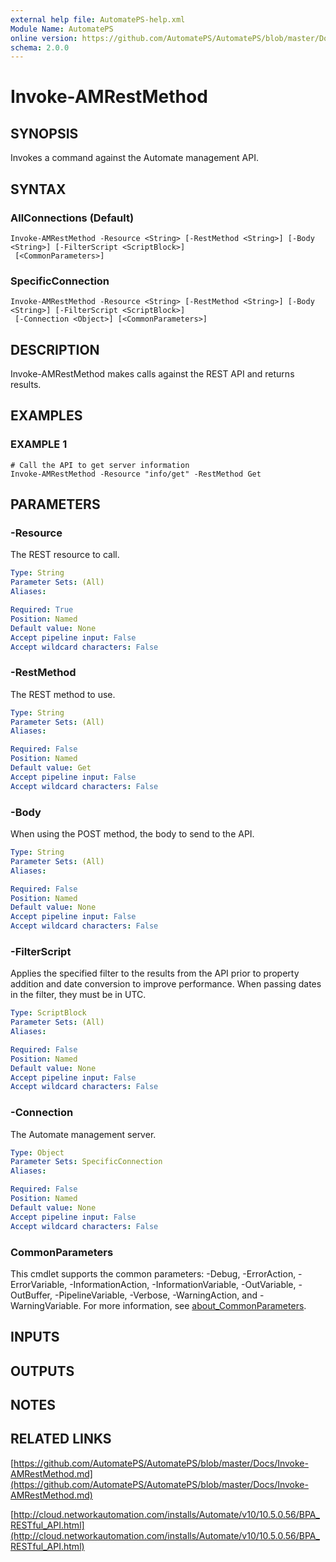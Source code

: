 ```yaml
---
external help file: AutomatePS-help.xml
Module Name: AutomatePS
online version: https://github.com/AutomatePS/AutomatePS/blob/master/Docs/Invoke-AMRestMethod.md
schema: 2.0.0
---
```


# Invoke-AMRestMethod

## SYNOPSIS
Invokes a command against the Automate management API.

## SYNTAX

### AllConnections (Default)
```
Invoke-AMRestMethod -Resource <String> [-RestMethod <String>] [-Body <String>] [-FilterScript <ScriptBlock>]
 [<CommonParameters>]
```

### SpecificConnection
```
Invoke-AMRestMethod -Resource <String> [-RestMethod <String>] [-Body <String>] [-FilterScript <ScriptBlock>]
 [-Connection <Object>] [<CommonParameters>]
```

## DESCRIPTION
Invoke-AMRestMethod makes calls against the REST API and returns results.

## EXAMPLES

### EXAMPLE 1
```
# Call the API to get server information
Invoke-AMRestMethod -Resource "info/get" -RestMethod Get
```

## PARAMETERS

### -Resource
The REST resource to call.

```yaml
Type: String
Parameter Sets: (All)
Aliases:

Required: True
Position: Named
Default value: None
Accept pipeline input: False
Accept wildcard characters: False
```

### -RestMethod
The REST method to use.

```yaml
Type: String
Parameter Sets: (All)
Aliases:

Required: False
Position: Named
Default value: Get
Accept pipeline input: False
Accept wildcard characters: False
```

### -Body
When using the POST method, the body to send to the API.

```yaml
Type: String
Parameter Sets: (All)
Aliases:

Required: False
Position: Named
Default value: None
Accept pipeline input: False
Accept wildcard characters: False
```

### -FilterScript
Applies the specified filter to the results from the API prior to property addition and date conversion to improve performance. 
When passing dates in the filter, they must be in UTC.

```yaml
Type: ScriptBlock
Parameter Sets: (All)
Aliases:

Required: False
Position: Named
Default value: None
Accept pipeline input: False
Accept wildcard characters: False
```

### -Connection
The Automate management server.

```yaml
Type: Object
Parameter Sets: SpecificConnection
Aliases:

Required: False
Position: Named
Default value: None
Accept pipeline input: False
Accept wildcard characters: False
```

### CommonParameters
This cmdlet supports the common parameters: -Debug, -ErrorAction, -ErrorVariable, -InformationAction, -InformationVariable, -OutVariable, -OutBuffer, -PipelineVariable, -Verbose, -WarningAction, and -WarningVariable. For more information, see [about_CommonParameters](http://go.microsoft.com/fwlink/?LinkID=113216).

## INPUTS

## OUTPUTS

## NOTES

## RELATED LINKS

[https://github.com/AutomatePS/AutomatePS/blob/master/Docs/Invoke-AMRestMethod.md](https://github.com/AutomatePS/AutomatePS/blob/master/Docs/Invoke-AMRestMethod.md)

[http://cloud.networkautomation.com/installs/Automate/v10/10.5.0.56/BPA_RESTful_API.html](http://cloud.networkautomation.com/installs/Automate/v10/10.5.0.56/BPA_RESTful_API.html)

